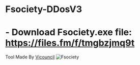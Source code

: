 # Fsociety-DDosV3
# - Download Fsociety.exe file: https://files.fm/f/tmgbzjmq9t
Tool Made By [Vicouncil](https://github.com/vicouncil)
![Fsociety](https://github.com/user-attachments/assets/c1b9d772-bea4-4c75-9587-37d4ce470c1d)
